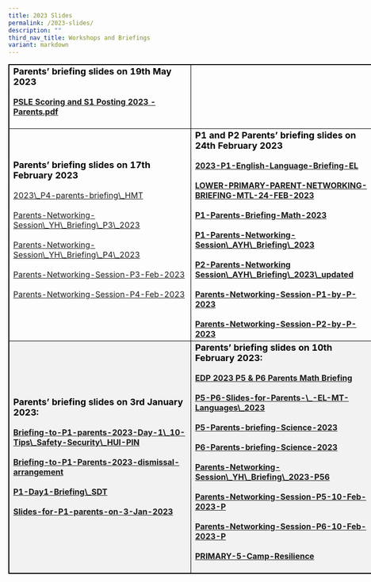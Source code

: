 ```yaml
---
title: 2023 Slides
permalink: /2023-slides/
description: ""
third_nav_title: Workshops and Briefings
variant: markdown
---
```

<table style="border: 1px solid black; width: 840px;">
    <tbody>
      <tr><td style="border: 1px solid black; width: 350px;">
             <b>
             <strong style="color: black; font-size: 18;"> Parents’ briefing slides on 19th&nbsp;May 2023</strong>
             <br>
                         <br>
             <a href="https://drive.google.com/file/d/1_ri9dFL6XCtVwXxIhNg2_8ICstuqhw57/view?usp=sharing">PSLE Scoring and S1 Posting 2023 - Parents.pdf</a>
             <br>
                         <br>
             </b>
          </td> 
          </tr><tr>
          <td style="border: 1px solid black; width: 350px;">
             <strong style="color: black; font-size: 18;">Parents’ briefing slides on 17th February 2023</strong>
             <br>
             <br>
             <a href="https://drive.google.com/file/d/1Vb9qdlRLXpcV96h8PPjZEgPzBDHya5pm/view?usp=sharing">2023\_P4-parents-briefing\_HMT<br>
             <br>
             </a>
             <a href="https://drive.google.com/file/d/1kPpKlBFCAKHQOYXNxZD2K8RGe_NQnJ2k/view?usp=sharing">Parents-Networking-Session\_YH\_Briefing\_P3\_2023</a>
             <br>
             <br>
             <a href="https://drive.google.com/file/d/1TuiNVTi_PFPxcjKXdTU0Y6da-URxaRej/view?usp=sharing">Parents-Networking-Session\_YH\_Briefing\_P4\_2023</a>
             <br>
             <br>
             <a href="https://drive.google.com/file/d/1QOfq6_prghJ6YiE2bxhU8ihlk7-2FVLP/view?usp=sharing">Parents-Networking-Session-P3-Feb-2023</a>
             <br>
             <br>
             <a href="https://drive.google.com/file/d/1LR3JfrIRBk0awSjN1bidEdg6Jk6Vz-ll/view?usp=share\_link">Parents-Networking-Session-P4-Feb-2023</a>
             <br>
             <br>
          </td>
          <td style="border: 1px solid black; width: 350px;">
             <b>
             <strong style="color: black; font-size: 18;">P1 and P2 Parents’ briefing slides on 24th February 2023</strong>
             <br>
             <br>
             <a href="https://drive.google.com/file/d/1gA32gIsj9LNkAHsr3kdspRqWb8N3CuK2/view?usp=share\_link">2023-P1-English-Language-Briefing-EL <br>
             <br>
             </a>
             <a href="https://drive.google.com/file/d/1Jx8QiLOMQ3jujalf4i5VoMCD_VoOKxO0/view?usp=share\_link">LOWER-PRIMARY-PARENT-NETWORKING-BRIEFING-MTL-24-FEB-2023</a>
             <br>
             <br>
             <a href="https://drive.google.com/file/d/11tzEOm8_HQ30-kqQPAxTMoAcI81HovEr/view?usp=share\_link">P1-Parents-Briefing-Math-2023</a>
             <br>
             <br>
             <a href="https://drive.google.com/file/d/1NY54TTFaPfiFTKs5Gf1kSU2VXv0ZjRPU/view?usp=share\_link">P1-Parents-Networking-Session\_AYH\_Briefing\_2023</a>
             <br>
             <br>
             <a href="https://drive.google.com/file/d/1kxfbBZafbAK7lrFSQrz-HleiDlpwt77t/view?usp=share\_link">P2-Parents-Networking Session\_AYH\_Briefing\_2023\_updated</a>
             <br>
             <br>
             <a href="https://drive.google.com/file/d/1wcCSXbIKBjsTIVekE1aVypwbNLbqAWh7/view?usp=share\_link">Parents-Networking-Session-P1-by-P-2023</a>
             <br>
             <br>
             <a href="https://drive.google.com/file/d/1iYsxL_lOoLvlfr7Qq7aV0fOHHq8DBqds/view?usp=sharing">Parents-Networking-Session-P2-by-P-2023</a>
             <br>
             </b>
          </td>
       </tr>
       <tr style="background-color: #f2f2f2;">
          <td style="border: 1px solid black; width: 350px;">
             <b>
             <strong style="color: black; font-size: 18;">Parents’ briefing slides on 3rd January 2023:</strong>
             <br>
             <br>
                             <a href="https://docs.google.com/presentation/d/1w8zmILRB5EFWI-iDezex6fD5Ga_7r4QR/edit?usp=share\_link&amp;ouid=109705388736542203935&amp;rtpof=true&amp;sd=true">Briefing-to-P1-parents-2023-Day-1\_10-Tips\_Safety-Security\_HUI-PIN<br>
             </a>
             <br>
             <a>
             </a>
             <a href="https://docs.google.com/presentation/d/1QAZtlY7bFeXwZEIVpcgAr83TkUjulFTb/edit?usp=share\_link&amp;ouid=109705388736542203935&amp;rtpof=true&amp;sd=true">Briefing-to-P1-Parents-2023-dismissal-arrangement</a>
             <br>
             <br>
             <a href="https://docs.google.com/presentation/d/1VYD9PjfofhGR1B6nrfymOdy3QKLKr_gh/edit?usp=share\_link&amp;ouid=109705388736542203935&amp;rtpof=true&amp;sd=true">P1-Day1-Briefing\_SDT</a>
             <br>
             <br>
             <a href="https://docs.google.com/presentation/d/1cZF-SxAHxX5MSWzZZZpfRp-xO0KXt8qD/edit?usp=share\_link&amp;ouid=109705388736542203935&amp;rtpof=true&amp;sd=true">Slides-for-P1-parents-on-3-Jan-2023</a>
             <br>
             </b>
          </td>
          <td style="border: 1px solid black; width: 350px;">
             <b>
             <strong style="color: black; font-size: 18;">Parents’ briefing slides on 10th February 2023:</strong>
             <br>
             <br>
             <a href="https://drive.google.com/file/d/1VHOHpsmTFRG9V4cMguR_IxkTdYr1oiJS/view?usp=share\_link">EDP 2023 P5 &amp; P6 Parents Math Briefing<br><br></a>
             <a href="https://drive.google.com/file/d/1snJme6rWYaWr7AYFCkA8TGG_LScdXS6W/view?usp=share\_link">P5-P6-Slides-for-Parents-\_-EL-MT-Languages\_2023 <br></a><br>
             <a href="https://drive.google.com/file/d/1Ff_DN5fhYJGYsHAyqytOGMMMEXwckp4b/view?usp=share\_link">P5-Parents-briefing-Science-2023 <br><br></a>
             <a href="https://drive.google.com/file/d/1S4c2zMWSy6jmvtsZVv2YewXyqA4aT6J5/view?usp=share\_link">P6-Parents-briefing-Science-2023<br><br></a>
             <a href="https://drive.google.com/file/d/1gmAH8w9GXsZSaLEL2tz1iJC9YXRVbk_a/view?usp=share\_link">Parents-Networking-Session\_YH\_Briefing\_2023-P56 <br><br></a>
             <a href="https://drive.google.com/file/d/1M-Mz2cZnl4DGwwNEF7sWn3n6jAC2cIZ3/view?usp=share\_link">Parents-Networking-Session-P5-10-Feb-2023-P<br><br></a>
             <a href="https://drive.google.com/file/d/15HOJGvc20pMTOm5xFE3Oauhz01I-JRZV/view?usp=share\_link">Parents-Networking-Session-P6-10-Feb-2023-P<br><br></a>
             <a href="https://drive.google.com/file/d/11i7Be5wlO-GaqM9PrvtDMCMjqhmOMQiG/view?usp=share\_link">PRIMARY-5-Camp-Resilience<br><br></a>
             </b>
          </td>
       </tr>
    </tbody>
 </table>